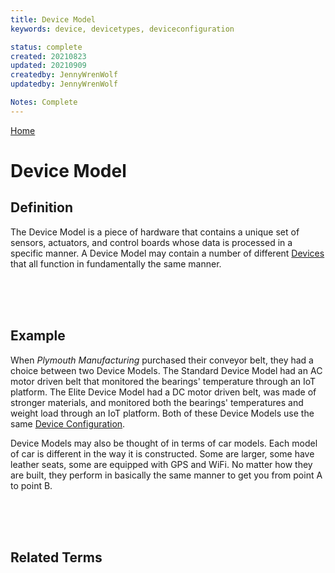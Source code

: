 ```yaml
---
title: Device Model
keywords: device, devicetypes, deviceconfiguration

status: complete
created: 20210823
updated: 20210909
createdby: JennyWrenWolf
updatedby: JennyWrenWolf

Notes: Complete
---
```

[Home](../Index.md) 

# Device Model

## Definition

The Device Model is a piece of hardware that contains a unique set of sensors, actuators, and control boards whose data is processed in a specific manner. A Device Model may contain a number of different [Devices](./Glosssary/Devices) that all function in fundamentally the same manner.

<br>
<br>
<br>

## Example

When *Plymouth Manufacturing* purchased their conveyor belt, they had a choice between two Device Models.  The Standard Device Model had an AC motor driven belt that monitored the bearings' temperature through an IoT platform.  The Elite Device Model had a DC motor driven belt, was made of stronger materials, and monitored both the bearings' temperatures and weight load through an IoT platform.  Both of these Device Models use the same [Device Configuration](./Glossary/DeviceConfiguration.md).

Device Models may also be thought of in terms of car models.  Each model of car is different in the way it is constructed.  Some are larger, some have leather seats, some are equipped with GPS and WiFi.  No matter how they are built, they perform in basically the same manner to get you from point A to point B.

<br>
<br>
<br>

## Related Terms


